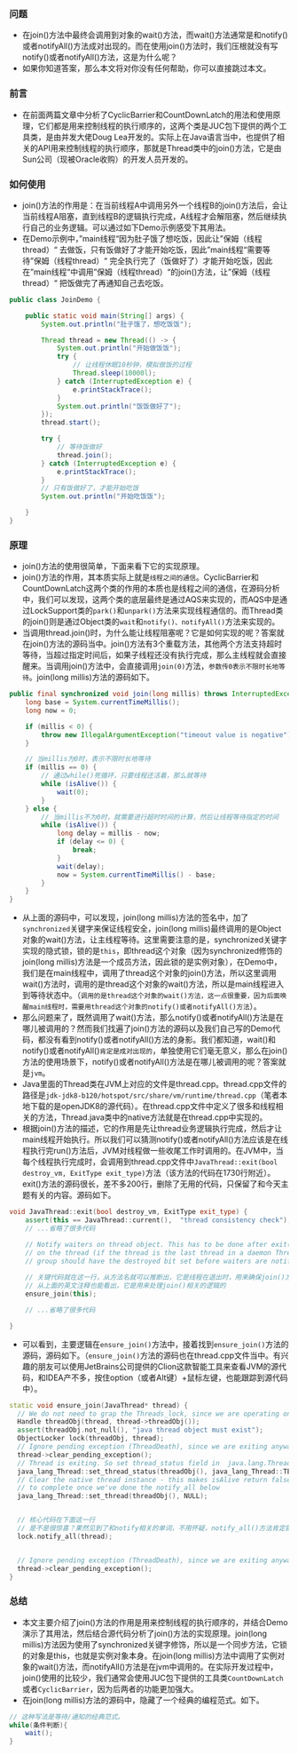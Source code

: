### 问题
* 在join()方法中最终会调用到对象的wait()方法，而wait()方法通常是和notify()或者notifyAll()方法成对出现的。而在使用join()方法时，我们压根就没有写notify()或者notifyAll()方法，这是为什么呢？
* 如果你知道答案，那么本文将对你没有任何帮助，你可以直接跳过本文。

### 前言
* 在前面两篇文章中分析了CyclicBarrier和CountDownLatch的用法和使用原理，它们都是用来控制线程的执行顺序的，这两个类是JUC包下提供的两个工具类，是由并发大佬Doug Lea开发的。实际上在Java语言当中，也提供了相关的API用来控制线程的执行顺序，那就是Thread类中的join()方法，它是由Sun公司（现被Oracle收购）的开发人员开发的。

### 如何使用
* join()方法的作用是：在当前线程A中调用另外一个线程B的join()方法后，会让当前线程A阻塞，直到线程B的逻辑执行完成，A线程才会解阻塞，然后继续执行自己的业务逻辑。可以通过如下Demo示例感受下其用法。
* 在Demo示例中，”main线程“因为肚子饿了想吃饭，因此让”保姆（线程thread）“ 去做饭，只有饭做好了才能开始吃饭，因此”main线程“需要等待”保姆（线程thread）“ 完全执行完了（饭做好了）才能开始吃饭，因此在”main线程“中调用”保姆（线程thread）“的join()方法，让”保姆（线程thread）“ 把饭做完了再通知自己去吃饭。
```java
public class JoinDemo {

    public static void main(String[] args) {
        System.out.println("肚子饿了，想吃饭饭");

        Thread thread = new Thread(() -> {
            System.out.println("开始做饭饭");
            try {
                // 让线程休眠10秒钟，模拟做饭的过程
                Thread.sleep(10000l);
            } catch (InterruptedException e) {
                e.printStackTrace();
            }
            System.out.println("饭饭做好了");
        });
        thread.start();

        try {
            // 等待饭做好
            thread.join();
        } catch (InterruptedException e) {
            e.printStackTrace();
        }
        // 只有饭做好了，才能开始吃饭
        System.out.println("开始吃饭饭");

    }
}
```

### 原理
* join()方法的使用很简单，下面来看下它的实现原理。
* join()方法的作用，其本质实际上就是`线程之间的通信`。CyclicBarrier和CountDownLatch这两个类的作用的本质也是线程之间的通信，在源码分析中，我们可以发现，这两个类的底层最终是通过AQS来实现的，而AQS中是通过LockSupport类的`park()`和`unpark()`方法来实现线程通信的。而Thread类的join()则是通过Object类的`wait`和`notify()、notifyAll()`方法来实现的。
* 当调用thread.join()时，为什么能让线程阻塞呢？它是如何实现的呢？答案就在join()方法的源码当中。join()方法有3个重载方法，其他两个方法支持超时等待，当超过指定时间后，如果子线程还没有执行完成，那么主线程就会直接醒来。当调用join()方法中，会直接调用`join(0)`方法，`参数传0表示不限时长地等待`。join(long millis)方法的源码如下。
```java
public final synchronized void join(long millis) throws InterruptedException {
    long base = System.currentTimeMillis();
    long now = 0;

    if (millis < 0) {
        throw new IllegalArgumentException("timeout value is negative");
    }

    // 当millis为0时，表示不限时长地等待
    if (millis == 0) {
        // 通过while()死循环，只要线程还活着，那么就等待
        while (isAlive()) {
            wait(0);
        }
    } else {
        // 当millis不为0时，就需要进行超时时间的计算，然后让线程等待指定的时间
        while (isAlive()) {
            long delay = millis - now;
            if (delay <= 0) {
                break;
            }
            wait(delay);
            now = System.currentTimeMillis() - base;
        }
    }
}
```
* 从上面的源码中，可以发现，join(long millis)方法的签名中，加了`synchronized`关键字来保证线程安全，join(long millis)最终调用的是Object对象的wait()方法，让主线程等待。这里需要注意的是，synchronized关键字实现的隐式锁，锁的是`this`，即thread这个对象（因为synchronized修饰的join(long millis)方法是一个成员方法，因此锁的是实例对象），在Demo中，我们是在main线程中，调用了thread这个对象的join()方法，所以这里调用wait()方法时，调用的是thread这个对象的wait()方法，所以是main线程进入到等待状态中。（`调用的是thread这个对象的wait()方法，这一点很重要，因为后面唤醒main线程时，需要用thread这个对象的notify()或者notifyAll()方法`）。
* 那么问题来了，既然调用了wait()方法，那么notify()或者notifyAll()方法是在哪儿被调用的？然而我们找遍了join()方法的源码以及我们自己写的Demo代码，都没有看到notify()或者notifyAll()方法的身影。我们都知道，wait()和notify()或者notifyAll()`肯定是成对出现的`，单独使用它们毫无意义，那么在join()方法的使用场景下，notify()或者notifyAll()方法是在哪儿被调用的呢？答案就是`jvm`。
* Java里面的Thread类在JVM上对应的文件是thread.cpp。thread.cpp文件的路径是`jdk-jdk8-b120/hotspot/src/share/vm/runtime/thread.cpp`（笔者本地下载的是openJDK8的源代码）。在thread.cpp文件中定义了很多和线程相关的方法，Thread.java类中的native方法就是在thread.cpp中实现的。
* 根据join()方法的描述，它的作用是先让thread业务逻辑执行完成，然后才让main线程开始执行。所以我们可以猜测notify()或者notifyAll()方法应该是在线程执行完run()方法后，JVM对线程做一些收尾工作时调用的。在JVM中，当每个线程执行完成时，会调用到thread.cpp文件中`JavaThread::exit(bool destroy_vm, ExitType exit_type)`方法（该方法的代码在1730行附近）。exit()方法的源码很长，差不多200行，删除了无用的代码，只保留了和今天主题有关的内容。源码如下。
```c++
void JavaThread::exit(bool destroy_vm, ExitType exit_type) {
    assert(this == JavaThread::current(),  "thread consistency check");
    // ...省略了很多代码

    // Notify waiters on thread object. This has to be done after exit() is called
    // on the thread (if the thread is the last thread in a daemon ThreadGroup the
    // group should have the destroyed bit set before waiters are notified).
    
    // 关键代码就在这一行，从方法名就可以推断出，它是线程在退出时，用来确保join()方法的相关逻辑的。而这里的this就是指的当前线程。
    // 从上面的英文注释也能看出，它是用来处理join()相关的逻辑的
    ensure_join(this);

    // ...省略了很多代码

}
```
* 可以看到，主要逻辑在`ensure_join()`方法中，接着找到`ensure_join()`方法的源码，源码如下。（`ensure_join()`方法的源码也在thread.cpp文件当中。有兴趣的朋友可以使用JetBrains公司提供的Clion这款智能工具来查看JVM的源代码，和IDEA产不多，按住option（或者Alt键）+鼠标左键，也能跟踪到源代码中）。
```c++
static void ensure_join(JavaThread* thread) {
  // We do not need to grap the Threads_lock, since we are operating on ourself.
  Handle threadObj(thread, thread->threadObj());
  assert(threadObj.not_null(), "java thread object must exist");
  ObjectLocker lock(threadObj, thread);
  // Ignore pending exception (ThreadDeath), since we are exiting anyway
  thread->clear_pending_exception();
  // Thread is exiting. So set thread_status field in  java.lang.Thread class to TERMINATED.
  java_lang_Thread::set_thread_status(threadObj(), java_lang_Thread::TERMINATED);
  // Clear the native thread instance - this makes isAlive return false and allows the join()
  // to complete once we've done the notify_all below
  java_lang_Thread::set_thread(threadObj(), NULL);


  // 核心代码在下面这一行
  // 是不是很惊喜？果然见到了和notify相关的单词，不用怀疑，notify_all()方法肯定就是用来唤醒。这里的thread对象就是我们demo中的子线程thread这个实例对象
  lock.notify_all(thread);


  // Ignore pending exception (ThreadDeath), since we are exiting anyway
  thread->clear_pending_exception();
}
```

### 总结
* 本文主要介绍了join()方法的作用是用来控制线程的执行顺序的，并结合Demo演示了其用法，然后结合源代码分析了join()方法的实现原理。join(long millis)方法因为使用了synchronized关键字修饰，所以是一个同步方法，它锁的对象是this，也就是实例对象本身。在join(long millis)方法中调用了实例对象的wait()方法，而notifyAll()方法是在jvm中调用的。在实际开发过程中，join()使用的比较少，我们通常会使用JUC包下提供的工具类`CountDownLatch`或者`CyclicBarrier`，因为后两者的功能更加强大。
* 在join(long millis)方法的源码中，隐藏了一个经典的编程范式。如下。
```java
// 这种写法是等待/通知的经典范式。
while(条件判断){
    wait();
}
```
